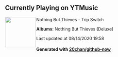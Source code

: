 ## Currently Playing on YTMusic

[<img align="left" width="100" src="https://lh3.googleusercontent.com/wUzMZsVyZ2uDsKKZ_-9mWwXZ5oRtuiIAwmVNv4OXu6iDSPSaocpPC3klxAuRA5ujzHSDpm52OfyXuBo">](https://music.youtube.com/channel/UChT-gK2vEdLZcVu6Z1nXcIA)

Nothing But Thieves - Trip Switch

**Albums**: Nothing But Thieves (Deluxe)

Last updated at 08/14/2020 19:58

#### Generated with [20chan/github-now](https://github.com/20chan/github-now)


<!--
**20chan/20chan** is a ✨ _special_ ✨ repository because its `README.md` (this file) appears on your GitHub profile.

Here are some ideas to get you started:

- 🔭 I’m currently working on ...
- 🌱 I’m currently learning ...
- 👯 I’m looking to collaborate on ...
- 🤔 I’m looking for help with ...
- 💬 Ask me about ...
- 📫 How to reach me: ...
- 😄 Pronouns: ...
- ⚡ Fun fact: ...
-->
